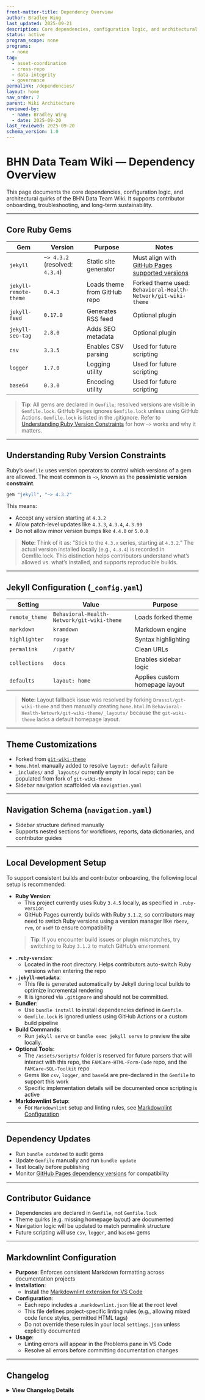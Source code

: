 ```yaml
---
front-matter-title: Dependency Overview
author: Bradley Wing
last_updated: 2025-09-21
description: Core dependencies, configuration logic, and architectural notes for the BHN Data Team Wiki.
status: active
program_scope: none
programs:
  - none
tag:
  - asset-coordination
  - cross-repo
  - data-integrity
  - governance
permalink: /dependencies/
layout: home
nav_order: 7
parent: Wiki Architecture
reviewed-by:
  - name: Bradley Wing
  - date: 2025-09-20
last_reviewed: 2025-09-20
schema_version: 1.0  
---
```


# BHN Data Team Wiki — Dependency Overview

This page documents the core dependencies, configuration logic, and architectural quirks of the BHN Data Team Wiki. It supports contributor onboarding, troubleshooting, and long-term sustainability.

---

## Core Ruby Gems

| Gem | Version | Purpose | Notes |
|-----|---------|---------|-------|
| `jekyll` | `~> 4.3.2` (resolved: `4.3.4`) | Static site generator | Must align with [GitHub Pages supported versions](https://pages.github.com/versions/) |
| `jekyll-remote-theme` | `0.4.3` | Loads theme from GitHub repo | Forked theme used: `Behavioral-Health-Network/git-wiki-theme` |
| `jekyll-feed` | `0.17.0` | Generates RSS feed | Optional plugin |
| `jekyll-seo-tag` | `2.8.0` | Adds SEO metadata | Optional plugin |
| `csv` | `3.3.5` | Enables CSV parsing | Used for future scripting |
| `logger` | `1.7.0` | Logging utility | Used for future scripting |
| `base64` | `0.3.0` | Encoding utility | Used for future scripting |

> **Tip**: All gems are declared in `Gemfile`; resolved versions are visible in `Gemfile.lock`. GitHub Pages ignores `Gemfile.lock` unless using GitHub Actions. `Gemfile.lock` is listed in the .gitignore. Refer to [Understanding Ruby Version Constraints](#understanding-ruby-version-constraints) for how `~>` works and why it matters.

---

## Understanding Ruby Version Constraints

Ruby’s `Gemfile` uses version operators to control which versions of a gem are allowed. The most common is `~>`, known as the **pessimistic version constraint**.

```ruby
gem "jekyll", "~> 4.3.2"
```

This means:

- Accept any version starting at `4.3.2`
- Allow patch-level updates like `4.3.3`, `4.3.4`, `4.3.99`
- Do not allow minor version bumps like `4.4.0` or `5.0.0`

> **Note**: Think of it as: “Stick to the `4.3.x` series, starting at `4.3.2`.” The actual version installed locally (e.g., `4.3.4`) is recorded in Gemfile.lock. This distinction helps contributors understand what’s allowed vs. what’s installed, and supports reproducible builds.

---

## Jekyll Configuration (`_config.yaml`)

| Setting | Value | Purpose |
|--------|-------|---------|
| `remote_theme` | `Behavioral-Health-Network/git-wiki-theme` | Loads forked theme |
| `markdown` | `kramdown` | Markdown engine |
| `highlighter` | `rouge` | Syntax highlighting |
| `permalink` | `/:path/` | Clean URLs |
| `collections` | `docs` | Enables sidebar logic |
| `defaults` | `layout: home` | Applies custom homepage layout |

> **Note**: Layout fallback issue was resolved by forking `Drassil/git-wiki-theme` and then manually creating `home.html` in `Behavioral-Health-Netowrk/git-wiki-theme/_layouts/` because the `git-wiki-theme` lacks a default homepage layout.

---

## Theme Customizations

- Forked from [`git-wiki-theme`](https://github.com/Drassil/git-wiki-theme)
- `home.html` manually added to resolve `layout: default` failure
- `_includes/` and `_layouts/` currently empty in local repo; can be populated from fork of `git-wiki-theme`
- Sidebar navigation scaffolded via `navigation.yaml`

---

## Navigation Schema (`navigation.yaml`)

- Sidebar structure defined manually
- Supports nested sections for workflows, reports, data dictionaries, and contributor guides

---

## Local Development Setup

To support consistent builds and contributor onboarding, the following local setup is recommended:

- **Ruby Version**:  
  - This project currently uses Ruby `3.4.5` locally, as specified in `.ruby-version`
  - GitHub Pages currently builds with Ruby `3.1.2`, so contributors may need to switch Ruby versions using a version manager like `rbenv`, `rvm`, or `asdf` to ensure compatibility
  > **Tip**: If you encounter build issues or plugin mismatches, try switching to Ruby `3.1.2` to match GitHub’s environment
- **`.ruby-version`**:  
  - Located in the root directory. Helps contributors auto-switch Ruby versions when entering the repo
- **`.jekyll-metadata`**:  
  - This file is generated automatically by Jekyll during local builds to optimize incremental rendering
  - It is ignored via `.gitignore` and should not be committed.
- **Bundler**:  
  - Use `bundle install` to install dependencies defined in `Gemfile`.
  - `Gemfile.lock` is ignored unless using GitHub Actions or a custom build pipeline
- **Build Commands**:  
  - Run `jekyll serve` or `bundle exec jekyll serve` to preview the site locally.
- **Optional Tools**:  
  - The `/assets/scripts/` folder is reserved for future parsers that will interact with this repo, the `FAMCare-HTML-Form-Code` repo, and the `FAMCare-SQL-Toolkit` repo
  - Gems like `csv`, `logger`, and `base64` are pre-declared in the `Gemfile` to support this work
  - Specific implementation details will be documented once scripting is active
- **Markdownlint Setup**:
  - For `Markdownlint` setup and linting rules, see [Markdownlint Configuration](#markdownlint-configuration)

---

## Dependency Updates

- Run `bundle outdated` to audit gems
- Update `Gemfile` manually and run `bundle update`
- Test locally before publishing
- Monitor [GitHub Pages dependency versions](https://pages.github.com/versions/) for compatibility

---

## Contributor Guidance

- Dependencies are declared in `Gemfile`, not `Gemfile.lock`
- Theme quirks (e.g. missing homepage layout) are documented
- Navigation logic will be updated to match permalink structure
- Future scripting will use `csv`, `logger`, and `base64` gems

---

## Markdownlint Configuration

- **Purpose**: Enforces consistent Markdown formatting across documentation projects
- **Installation**:
  - Install the [Markdownlint extension for VS Code](https://marketplace.visualstudio.com/items?itemName=DavidAnson.vscode-markdownlint)
- **Configuration**:
  - Each repo includes a `.markdownlint.json` file at the root level
  - This file defines project-specific linting rules (e.g., allowing mixed code fence styles, permitted HTML tags)
  - Do not override these rules in your local `settings.json` unless explicitly documented
- **Usage**:
  - Linting errors will appear in the Problems pane in VS Code
  - Resolve all errors before committing documentation changes

---

## Changelog

<details markdown="1">
  <summary><strong>View Changelog Details</strong></summary>

### 2025

- **2025-10-04**: Adds section on `Markdownlint` configuration to explain the purpose of the root-level `.markdownlint.json` file and the requirement to install the `Markdownlint` extension to monitor and correct linting errors in `.md` files. Cleans up lists on the page by removing unneeded blank lines and removing periods. Adds collapsible `<details markdown="1"></details>` section to the changelog. Adds year subsection to better organize long changelog lists.
- **2025-09-27**: Updates the `nav_order:` field in the frontmatter.
- **2025-09-22**: Adds `program_scope:` and `programs` fields to frontmatter.
- **2025-09-21**: Adds `nav_order:` and `parent:` fields to frontmatter.
- **2025-09-20**: Adds initial Markdown file.

</details>
